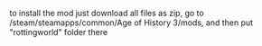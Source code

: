 to install the mod just download all files as zip, go to /steam/steamapps/common/Age of History 3/mods, and then put "rottingworld" folder there
